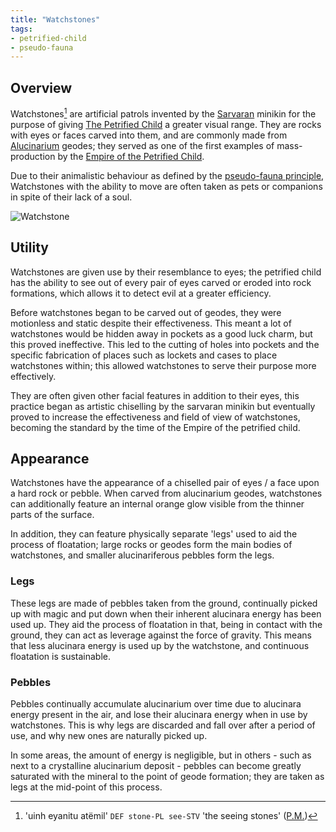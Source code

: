 ```yaml
---
title: "Watchstones"
tags:
- petrified-child
- pseudo-fauna
---
```


## Overview
Watchstones[^1] are artificial patrols invented by the [Sarvaran](cultures/morellic/sarvaran.md) minikin for the purpose of giving [The Petrified Child](deities/the-petrified-child.md) a greater visual range. They are rocks with eyes or faces carved into them, and are commonly made from [Alucinarium](phenomena/alucinara.md) geodes; they served as one of the first examples of mass-production by the [Empire of the Petrified Child](cultures/morellic/stonechild.md).

Due to their animalistic behaviour as defined by the [pseudo-fauna principle](phenomena/pseudo-fauna-principle.md), Watchstones with the ability to move are often taken as pets or companions in spite of their lack of a soul.

![Watchstone](images/watchstone.png)

## Utility
Watchstones are given use by their resemblance to eyes; the petrified child has the ability to see out of every pair of eyes carved or eroded into rock formations, which allows it to detect evil at a greater efficiency.

Before watchstones began to be carved out of geodes, they were motionless and static despite their effectiveness. This meant a lot of watchstones would be hidden away in pockets as a good luck charm, but this proved ineffective. This led to the cutting of holes into pockets and the specific fabrication of places such as lockets and cases to place watchstones within; this allowed watchstones to serve their purpose more effectively.

They are often given other facial features in addition to their eyes, this practice began as artistic chiselling by the sarvaran minikin but eventually proved to increase the effectiveness and field of view of watchstones, becoming the standard by the time of the Empire of the petrified child.

## Appearance
Watchstones have the appearance of a chiselled pair of eyes / a face upon a hard rock or pebble. When carved from alucinarium geodes, watchstones can additionally feature an internal orange glow visible from the thinner parts of the surface.

In addition, they can feature physically separate 'legs' used to aid the process of floatation; large rocks or geodes form the main bodies of watchstones, and smaller alucinariferous pebbles form the legs.

### Legs
These legs are made of pebbles taken from the ground, continually picked up with magic and put down when their inherent alucinara energy has been used up. They aid the process of floatation in that, being in contact with the ground, they can act as leverage against the force of gravity. This means that less alucinara energy is used up by the watchstone, and continuous floatation is sustainable.

### Pebbles
Pebbles continually accumulate alucinarium over time due to alucinara energy present in the air, and lose their alucinara energy when in use by watchstones. This is why legs are discarded and fall over after a period of use, and why new ones are naturally picked up.

In some areas, the amount of energy is negligible, but in others - such as next to a crystalline alucinarium deposit - pebbles can become greatly saturated with the mineral to the point of geode formation; they are taken as legs at the mid-point of this process.

[^1]: 'uinh eyanitu atëmil' `DEF stone-PL see-STV` 'the seeing stones' ([P.M.](languages/proto-morellic.md))